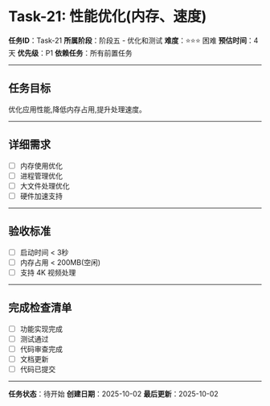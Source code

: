 # Task-21: 性能优化(内存、速度)

**任务ID**：Task-21
**所属阶段**：阶段五 - 优化和测试
**难度**：⭐⭐⭐ 困难
**预估时间**：4天
**优先级**：P1
**依赖任务**：所有前置任务

---

## 任务目标

优化应用性能,降低内存占用,提升处理速度。

---

## 详细需求

- [ ] 内存使用优化
- [ ] 进程管理优化
- [ ] 大文件处理优化
- [ ] 硬件加速支持

---

## 验收标准

- [ ] 启动时间 < 3秒
- [ ] 内存占用 < 200MB(空闲)
- [ ] 支持 4K 视频处理

---

## 完成检查清单

- [ ] 功能实现完成
- [ ] 测试通过
- [ ] 代码审查完成
- [ ] 文档更新
- [ ] 代码已提交

---

**任务状态**：待开始
**创建日期**：2025-10-02
**最后更新**：2025-10-02
